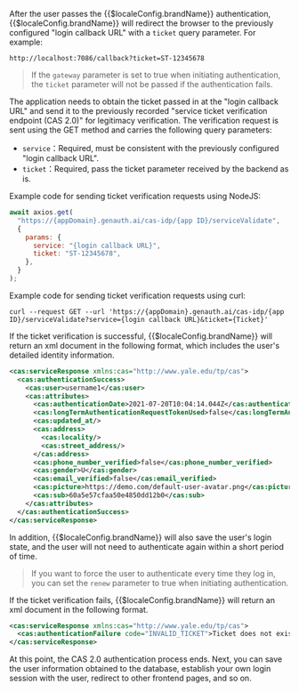 <IntegrationDetailCard title="Validate Ticket Legitimacy">

After the user passes the {{$localeConfig.brandName}} authentication, {{$localeConfig.brandName}} will redirect the browser to the previously configured "login callback URL" with a `ticket` query parameter. For example:

```
http://localhost:7086/callback?ticket=ST-12345678
```

> If the `gateway` parameter is set to true when initiating authentication, the `ticket` parameter will not be passed if the authentication fails.

The application needs to obtain the ticket passed in at the "login callback URL" and send it to the previously recorded "service ticket verification endpoint (CAS 2.0)" for legitimacy verification. The verification request is sent using the GET method and carries the following query parameters:

- `service`：Required, must be consistent with the previously configured "login callback URL".
- `ticket`：Required, pass the ticket parameter received by the backend as is.

Example code for sending ticket verification requests using NodeJS:

```javascript
await axios.get(
  "https://{appDomain}.genauth.ai/cas-idp/{app ID}/serviceValidate",
  {
    params: {
      service: "{login callback URL}",
      ticket: "ST-12345678",
    },
  }
);
```

Example code for sending ticket verification requests using curl:

```shell
curl --request GET --url 'https://{appDomain}.genauth.ai/cas-idp/{app ID}/serviceValidate?service={login callback URL}&ticket={Ticket}'
```

If the ticket verification is successful, {{$localeConfig.brandName}} will return an xml document in the following format, which includes the user's detailed identity information.

```xml
<cas:serviceResponse xmlns:cas="http://www.yale.edu/tp/cas">
  <cas:authenticationSuccess>
    <cas:user>username1</cas:user>
    <cas:attributes>
      <cas:authenticationDate>2021-07-20T10:04:14.044Z</cas:authenticationDate>
      <cas:longTermAuthenticationRequestTokenUsed>false</cas:longTermAuthenticationRequestTokenUsed>
      <cas:updated_at/>
      <cas:address>
        <cas:locality/>
        <cas:street_address/>
      </cas:address>
      <cas:phone_number_verified>false</cas:phone_number_verified>
      <cas:gender>U</cas:gender>
      <cas:email_verified>false</cas:email_verified>
      <cas:picture>https://demo.com/default-user-avatar.png</cas:picture>
      <cas:sub>60a5e57cfaa50e4850dd12b0</cas:sub>
    </cas:attributes>
  </cas:authenticationSuccess>
</cas:serviceResponse>
```

In addition, {{$localeConfig.brandName}} will also save the user's login state, and the user will not need to authenticate again within a short period of time.

> If you want to force the user to authenticate every time they log in, you can set the `renew` parameter to true when initiating authentication.

If the ticket verification fails, {{$localeConfig.brandName}} will return an xml document in the following format.

```xml
<cas:serviceResponse xmlns:cas="http://www.yale.edu/tp/cas">
  <cas:authenticationFailure code="INVALID_TICKET">Ticket does not exist</cas:authenticationFailure>
</cas:serviceResponse>
```

At this point, the CAS 2.0 authentication process ends. Next, you can save the user information obtained to the database, establish your own login session with the user, redirect to other frontend pages, and so on.

</IntegrationDetailCard>
